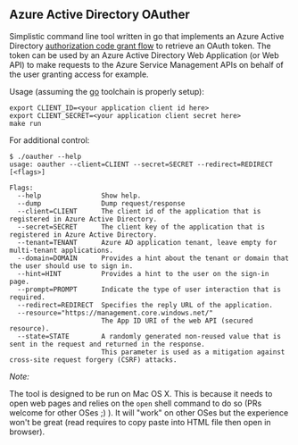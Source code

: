 Azure Active Directory OAuther
------------------------------

Simplistic command line tool written in go that implements an Azure Active Directory [authorization code grant flow](https://msdn.microsoft.com/en-us/library/azure/dn645542.aspx)
to retrieve an OAuth token. The token can be used by an Azure Active Directory Web Application (or Web API)
to make requests to the Azure Service Management APIs on behalf of the user granting access for example. 

Usage (assuming the [go](http://golang.org) toolchain is properly setup):
```
export CLIENT_ID=<your application client id here>
export CLIENT_SECRET=<your application client secret here>
make run
```
For additional control:
```
$ ./oauther --help
usage: oauther --client=CLIENT --secret=SECRET --redirect=REDIRECT [<flags>]

Flags:
  --help               Show help.
  --dump               Dump request/response
  --client=CLIENT      The client id of the application that is registered in Azure Active Directory.
  --secret=SECRET      The client key of the application that is registered in Azure Active Directory.
  --tenant=TENANT      Azure AD application tenant, leave empty for multi-tenant applications.
  --domain=DOMAIN      Provides a hint about the tenant or domain that the user should use to sign in.
  --hint=HINT          Provides a hint to the user on the sign-in page.
  --prompt=PROMPT      Indicate the type of user interaction that is required.
  --redirect=REDIRECT  Specifies the reply URL of the application.
  --resource="https://management.core.windows.net/"
                       The App ID URI of the web API (secured resource).
  --state=STATE        A randomly generated non-reused value that is sent in the request and returned in the response.
                       This parameter is used as a mitigation against cross-site request forgery (CSRF) attacks.
```
*Note:*

The tool is designed to be run on Mac OS X. This is because it needs to open web pages and relies on the `open`
shell command to do so (PRs welcome for other OSes ;) ). It will "work" on other OSes but the experience won't
be great (read requires to copy paste into HTML file then open in browser).

